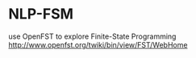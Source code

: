 # NLP-FSM
use OpenFST to explore Finite-State Programming  
http://www.openfst.org/twiki/bin/view/FST/WebHome
